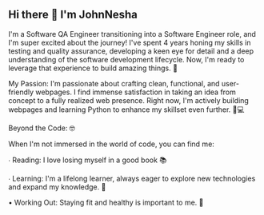 ## Hi there 👋 I'm JohnNesha

I'm a Software QA Engineer transitioning into a Software Engineer role, and I'm super excited about the journey!  I've spent 4 years honing my skills in testing and quality assurance, developing a keen eye for detail and a deep understanding of the software development lifecycle. Now, I'm ready to leverage that experience to build amazing things.  🚀

My Passion:  I'm passionate about crafting clean, functional, and user-friendly webpages.  I find immense satisfaction in taking an idea from concept to a fully realized web presence.  Right now, I'm actively building webpages and learning Python to enhance my skillset even further.  🐍💻

Beyond the Code: 🤓

When I'm not immersed in the world of code, you can find me:

∙ Reading:  I love losing myself in a good book 📚

∙ Learning: I'm a lifelong learner, always eager to explore new technologies and expand my knowledge. 🧠

• Working Out: Staying fit and healthy is important to me. 💪

<!--
**JohnNesha/JohnNesha** is a ✨ _special_ ✨ repository because its `README.md` (this file) appears on your GitHub profile.

Here are some ideas to get you started:

- 🔭 I’m currently working on ...
- 🌱 I’m currently learning ...
- 👯 I’m looking to collaborate on ...
- 🤔 I’m looking for help with ...
- 💬 Ask me about ...
- 📫 How to reach me: ...
- 😄 Pronouns: ...
- ⚡ Fun fact: ...
-->
